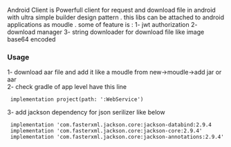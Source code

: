 Android Client is Powerfull client for request and download file in android with ultra simple builder design pattern .
this libs can be attached to android applications as moudle .
some of feature is :
1- jwt authorization
2- download manager
3- string downloader for download file like image base64 encoded
<h3>Usage</h3>
1- download aar file and add it like a moudle  from new->moudle->add jar or aar<br/>
2-  check gradle of app level have this line

     implementation project(path: ':WebService')
3- add jackson dependency for json serilizer like below
    
     implementation 'com.fasterxml.jackson.core:jackson-databind:2.9.4
     implementation 'com.fasterxml.jackson.core:jackson-core:2.9.4'
     implementation 'com.fasterxml.jackson.core:jackson-annotations:2.9.4'

